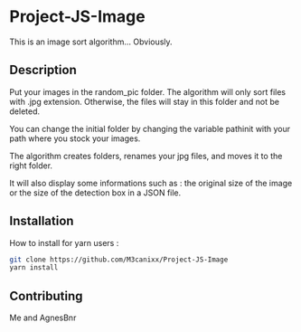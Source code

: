 # Project-JS-Image

This is an image sort algorithm... Obviously.

## Description

Put your images in the random_pic folder. The algorithm will only sort files with .jpg extension. Otherwise, the files will stay in this folder and not be deleted.

You can change the initial folder by changing the variable pathinit with your path where you stock your images.

The algorithm creates folders, renames your jpg files, and moves it to the right folder.

It will also display some informations such as : the original size of the image or the size of the detection box in a JSON file.



## Installation

How to install for yarn users :

```bash
git clone https://github.com/M3canixx/Project-JS-Image
yarn install
```


## Contributing
Me and AgnesBnr
